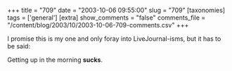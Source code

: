 +++
title = "709"
date = "2003-10-06 09:55:00"
slug = "709"
[taxonomies]
tags = ['general']
[extra]
show_comments = "false"
comments_file = "/content/blog/2003/10/2003-10-06-709-comments.csv"
+++

I promise this is my one and only foray into LiveJournal-isms, but it has to be said:

Getting up in the morning **sucks**.
